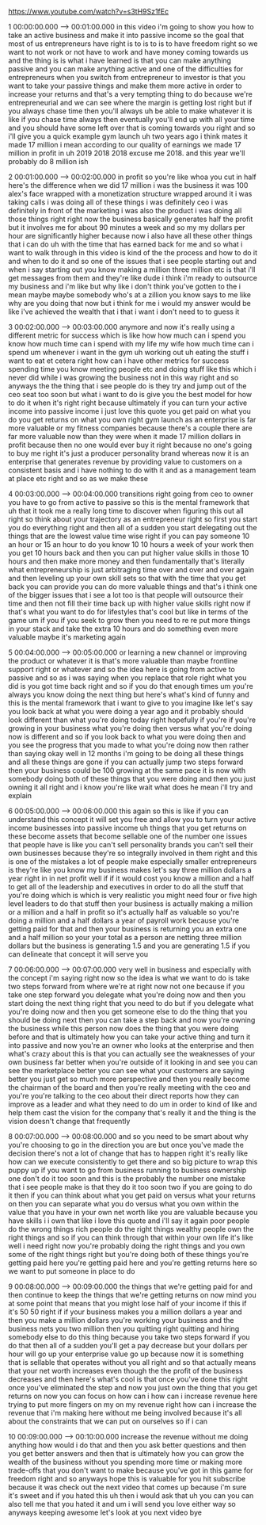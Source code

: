 https://www.youtube.com/watch?v=s3tH9Sz1fEc

1 00:00:00.000 --\> 00:01:00.000 in this video i'm going to show you how
to take an active business and make it into passive income so the goal
that most of us entrepreneurs have right is to is to is to have freedom
right so we want to not work or not have to work and have money coming
towards us and the thing is is what i have learned is that you can make
anything passive and you can make anything active and one of the
difficulties for entrepreneurs when you switch from entrepreneur to
investor is that you want to take your passive things and make them more
active in order to increase your returns and that's a very tempting
thing to do because we're entrepreneurial and we can see where the
margin is getting lost right but if you always chase time then you'll
always uh be able to make whatever it is like if you chase time always
then eventually you'll end up with all your time and you should have
some left over that is coming towards you right and so i'll give you a
quick example gym launch uh two years ago i think mates it made 17
million i mean according to our quality of earnings we made 17 million
in profit in uh 2019 2018 2018 excuse me 2018. and this year we'll
probably do 8 million ish

2 00:01:00.000 --\> 00:02:00.000 in profit so you're like whoa you cut
in half here's the difference when we did 17 million i was the business
it was 100 alex's face wrapped with a monetization structure wrapped
around it i was taking calls i was doing all of these things i was
definitely ceo i was definitely in front of the marketing i was also the
product i was doing all those things right right now the business
basically generates half the profit but it involves me for about 90
minutes a week and so my my dollars per hour are significantly higher
because now i also have all these other things that i can do uh with the
time that has earned back for me and so what i want to walk through in
this video is kind of the the process and how to do it and when to do it
and so one of the issues that i see people starting out and when i say
starting out you know making a million three million etc is that i'll
get messages from them and they're like dude i think i'm ready to
outsource my business and i'm like but why like i don't think you've
gotten to the i mean maybe maybe somebody who's at a zillion you know
says to me like why are you doing that now but i think for me i would my
answer would be like i've achieved the wealth that i that i want i don't
need to to guess it

3 00:02:00.000 --\> 00:03:00.000 anymore and now it's really using a
different metric for success which is like how how much can i spend you
know how much time can i spend with my life my wife how much time can i
spend um whenever i want in the gym uh working out uh eating the stuff i
want to eat et cetera right how can i have other metrics for success
spending time you know meeting people etc and doing stuff like this
which i never did while i was growing the business not in this way right
and so anyways the the thing that i see people do is they try and jump
out of the ceo seat too soon but what i want to do is give you the best
model for how to do it when it's right right because ultimately if you
can turn your active income into passive income i just love this quote
you get paid on what you do you get returns on what you own right gym
launch as an enterprise is far more valuable or my fitness companies
because there's a couple there are far more valuable now than they were
when it made 17 million dollars in profit because then no one would ever
buy it right because no one's going to buy me right it's just a producer
personality brand whereas now it is an enterprise that generates revenue
by providing value to customers on a consistent basis and i have nothing
to do with it and as a management team at place etc right and so as we
make these

4 00:03:00.000 --\> 00:04:00.000 transitions right going from ceo to
owner you have to go from active to passive so this is the mental
framework that uh that it took me a really long time to discover when
figuring this out all right so think about your trajectory as an
entrepreneur right so first you start you do everything right and then
all of a sudden you start delegating out the things that are the lowest
value time wise right if you can pay someone 10 an hour or 15 an hour to
do you know 10 10 hours a week of your work then you get 10 hours back
and then you can put higher value skills in those 10 hours and then make
more money and then fundamentally that's literally what entrepreneurship
is just arbitraging time over and over and over again and then leveling
up your own skill sets so that with the time that you get back you can
provide you can do more valuable things and that's i think one of the
bigger issues that i see a lot too is that people will outsource their
time and then not fill their time back up with higher value skills right
now if that's what you want to do for lifestyles that's cool but like in
terms of the game um if you if you seek to grow then you need to re re
put more things in your stack and take the extra 10 hours and do
something even more valuable maybe it's marketing again

5 00:04:00.000 --\> 00:05:00.000 or learning a new channel or improving
the product or whatever it is that's more valuable than maybe frontline
support right or whatever and so the idea here is going from active to
passive and so as i was saying when you replace that role right what you
did is you got time back right and so if you do that enough times um
you're always you know doing the next thing but here's what's kind of
funny and this is the mental framework that i want to give to you
imagine like let's say you look back at what you were doing a year ago
and it probably should look different than what you're doing today right
hopefully if you're if you're growing in your business what you're doing
then versus what you're doing now is different and so if you look back
to what you were doing then and you see the progress that you made to
what you're doing now then rather than saying okay well in 12 months i'm
going to be doing all these things and all these things are gone if you
can actually jump two steps forward then your business could be 100
growing at the same pace it is now with somebody doing both of these
things that you were doing and then you just owning it all right and i
know you're like wait what does he mean i'll try and explain

6 00:05:00.000 --\> 00:06:00.000 this again so this is like if you can
understand this concept it will set you free and allow you to turn your
active income businesses into passive income uh things that you get
returns on these become assets that become sellable one of the number
one issues that people have is like you can't sell personality brands
you can't sell their own businesses because they're so integrally
involved in them right and this is one of the mistakes a lot of people
make especially smaller entrepreneurs is they're like you know my
business makes let's say three million dollars a year right in in net
profit well if if it would cost you know a million and a half to get all
of the leadership and executives in order to do all the stuff that
you're doing which is which is very realistic you might need four or
five high level leaders to do that stuff then your business is actually
making a million or a million and a half in profit so it's actually half
as valuable so you're doing a million and a half dollars a year of
payroll work because you're getting paid for that and then your business
is returning you an extra one and a half million so your your total as a
person are netting three million dollars but the business is generating
1.5 and you are generating 1.5 if you can delineate that concept it will
serve you

7 00:06:00.000 --\> 00:07:00.000 very well in business and especially
with the concept i'm saying right now so the idea is what we want to do
is take two steps forward from where we're at right now not one because
if you take one step forward you delegate what you're doing now and then
you start doing the next thing right that you need to do but if you
delegate what you're doing now and then you get someone else to do the
thing that you should be doing next then you can take a step back and
now you're owning the business while this person now does the thing that
you were doing before and that is ultimately how you can take your
active thing and turn it into passive and now you're an owner who looks
at the enterprise and then what's crazy about this is that you can
actually see the weaknesses of your own business far better when you're
outside of it looking in and see you can see the marketplace better you
can see what your customers are saying better you just get so much more
perspective and then you really become the chairman of the board and
then you're really meeting with the ceo and you're you're talking to the
ceo about their direct reports how they can improve as a leader and what
they need to do um in order to kind of like and help them cast the
vision for the company that's really it and the thing is the vision
doesn't change that frequently

8 00:07:00.000 --\> 00:08:00.000 and so you need to be smart about why
you're choosing to go in the direction you are but once you've made the
decision there's not a lot of change that has to happen right it's
really like how can we execute consistently to get there and so big
picture to wrap this puppy up if you want to go from business running to
business ownership one don't do it too soon and this is the probably the
number one mistake that i see people make is that they do it too soon
two if you are going to do it then if you can think about what you get
paid on versus what your returns on then you can separate what you do
versus what you own within the value that you have in your own net worth
like you are valuable because you have skills i i own that like i love
this quote and i'll say it again poor people do the wrong things rich
people do the right things wealthy people own the right things and so if
you can think through that within your own life it's like well i need
right now you're probably doing the right things and you own some of the
right things right but you're doing both of these things you're getting
paid here you're getting paid here and you're getting returns here so we
want to put someone in place to do

9 00:08:00.000 --\> 00:09:00.000 the things that we're getting paid for
and then continue to keep the things that we're getting returns on now
mind you at some point that means that you might lose half of your
income if this if it's 50 50 right if if your business makes you a
million dollars a year and then you make a million dollars you're
working your business and the business nets you two million then you
quitting right quitting and hiring somebody else to do this thing
because you take two steps forward if you do that then all of a sudden
you'll get a pay decrease but your dollars per hour will go up your
enterprise value go up because now it is something that is sellable that
operates without you all right and so that actually means that your net
worth increases even though the the profit of the business decreases and
then here's what's cool is that once you've done this right once you've
eliminated the step and now you just own the thing that you get returns
on now you can focus on how can i how can i increase revenue here trying
to put more fingers on my on my revenue right how can i increase the
revenue that i'm making here without me being involved because it's all
about the constraints that we can put on ourselves so if i can

10 00:09:00.000 --\> 00:10:00.000 increase the revenue without me doing
anything how would i do that and then you ask better questions and then
you get better answers and then that is ultimately how you can grow the
wealth of the business without you spending more time or making more
trade-offs that you don't want to make because you've got in this game
for freedom right and so anyways hope this is valuable for you hit
subscribe because it was check out the next video that comes up because
i'm sure it's sweet and if you hated this uh then i would ask that uh
you can you can also tell me that you hated it and um i will send you
love either way so anyways keeping awesome let's look at you next video
bye
